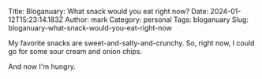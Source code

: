 Title: Bloganuary: What snack would you eat right now?
Date: 2024-01-12T15:23:14.183Z
Author: mark
Category: personal
Tags: bloganuary
Slug: bloganuary-what-snack-would-you-eat-right-now

My favorite snacks are sweet-and-salty-and-crunchy. So, right now, I could go for some sour cream and onion chips.

And now I'm hungry.